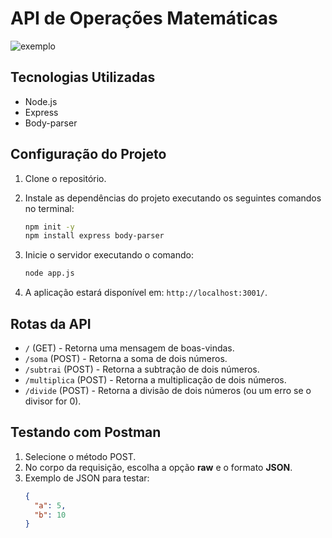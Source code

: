 # API de Operações Matemáticas
![exemplo](https://github.com/user-attachments/assets/480d482d-4e63-4ae9-9e71-02792af1661f)

## Tecnologias Utilizadas
- Node.js
- Express
- Body-parser

## Configuração do Projeto

1. Clone o repositório.
2. Instale as dependências do projeto executando os seguintes comandos no terminal:
   ```bash
   npm init -y
   npm install express body-parser
   ```
3. Inicie o servidor executando o comando:
   ```bash
   node app.js
   ```

4. A aplicação estará disponível em: `http://localhost:3001/`.

## Rotas da API

- `/` (GET) - Retorna uma mensagem de boas-vindas.
- `/soma` (POST) - Retorna a soma de dois números.
- `/subtrai` (POST) - Retorna a subtração de dois números.
- `/multiplica` (POST) - Retorna a multiplicação de dois números.
- `/divide` (POST) - Retorna a divisão de dois números (ou um erro se o divisor for 0).

## Testando com Postman

1. Selecione o método POST.
2. No corpo da requisição, escolha a opção **raw** e o formato **JSON**.
3. Exemplo de JSON para testar:
   ```json
   {
     "a": 5,
     "b": 10
   }
   ```
